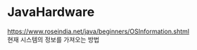 # JavaHardware

https://www.roseindia.net/java/beginners/OSInformation.shtml
<br>
현재 시스템의 정보를 가져오는 방법
